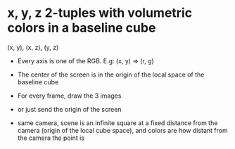 # x, y, z 2-tuples with volumetric colors in a baseline cube

(x, y), (x, z), (y, z)

* Every axis is one of the RGB. E.g: (x, y) => (r, g)
* The center of the screen is in the origin of the local space of the baseline cube
* For every frame, draw the 3 images

* or just send the origin of the screen

* same camera, scene is an infinite square at a fixed distance from the camera (origin of the local cube space), and colors are how distant from the camera the point is
